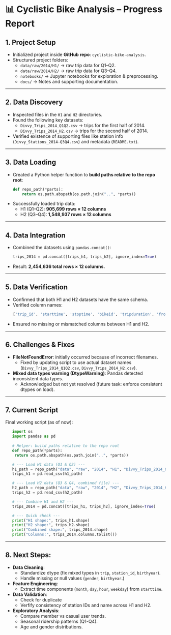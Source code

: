 # 📊 Cyclistic Bike Analysis – Progress Report

## 1. Project Setup
- Initialized project inside **GitHub repo**: `cyclistic-bike-analysis`.
- Structured project folders:
  - `data/raw/2014/H1/` → raw trip data for Q1–Q2.
  - `data/raw/2014/H2/` → raw trip data for Q3–Q4.
  - `notebooks/` → Jupyter notebooks for exploration & preprocessing.
  - `docs/` → Notes and supporting documentation.

---

## 2. Data Discovery
- Inspected files in the `H1` and `H2` directories.  
- Found the following key datasets:
  - `Divvy_Trips_2014_Q1Q2.csv` → trips for the first half of 2014.
  - `Divvy_Trips_2014_H2.csv` → trips for the second half of 2014.
- Verified existence of supporting files like station info (`Divvy_Stations_2014-Q3Q4.csv`) and metadata (`README.txt`).

---

## 3. Data Loading
- Created a Python helper function to **build paths relative to the repo root**:
  ```python
  def repo_path(*parts):
      return os.path.abspath(os.path.join("..", *parts))

- Successfully loaded trip data:
  - H1 (Q1–Q2): **905,699 rows × 12 columns**
  - H2 (Q3–Q4): **1,548,937 rows × 12 columns**

---

## 4. Data Integration
- Combined the datasets using `pandas.concat()`:
  ```python
  trips_2014 = pd.concat([trips_h1, trips_h2], ignore_index=True)

- Result: **2,454,636 total rows × 12 columns.**

---

## 5. Data Verification

- Confirmed that both H1 and H2 datasets have the same schema.
- Verified column names:
   ```bash
   ['trip_id', 'starttime', 'stoptime', 'bikeid', 'tripduration', 'from_station_id', 'from_station_name', 'to_station_id', 'to_station_name', 'usertype', 'gender', 'birthyear']

- Ensured no missing or mismatched columns between H1 and H2.

---

## 6. Challenges & Fixes

- **FileNotFoundError**: initially occurred because of incorrect filenames.
   - Fixed by updating script to use actual dataset names
  (`Divvy_Trips_2014_Q1Q2.csv`, `Divvy_Trips_2014_H2.csv`).
- **Mixed data types warning (DtypeWarning)**: Pandas detected inconsistent data types.
   - Acknowledged but not yet resolved (future task: enforce consistent dtypes on load).

---

## 7. Current Script

Final working script (as of now):
```Python
   import os
   import pandas as pd
   
   # Helper: build paths relative to the repo root
   def repo_path(*parts):
    return os.path.abspath(os.path.join("..", *parts))

   # --- Load H1 data (Q1 & Q2) ---
   h1_path = repo_path("data", "raw", "2014", "H1", "Divvy_Trips_2014_Q1Q2.csv")
   trips_h1 = pd.read_csv(h1_path)

   # --- Load H2 data (Q3 & Q4, combined file) ---
   h2_path = repo_path("data", "raw", "2014", "H2", "Divvy_Trips_2014_H2.csv")
   trips_h2 = pd.read_csv(h2_path)

   # --- Combine H1 and H2 ---
   trips_2014 = pd.concat([trips_h1, trips_h2], ignore_index=True)

   # --- Quick check ---
   print("H1 shape:", trips_h1.shape)
   print("H2 shape:", trips_h2.shape)
   print("Combined shape:", trips_2014.shape)
   print("Columns:", trips_2014.columns.tolist())
```

---

## 8. Next Steps:

- **Data Cleaning**:
   - Standardize dtype (fix mixed types in `trip`, `station_id`, `birthyear`).
   - Handle missing or null values (`gender`, `birthyear`.)
- **Feature Engineering**:
   - Extract time components (`month`, `day`, `hour`, `weekday`) from `starttime`.
- **Data Validation**:
   - Check for duplicate
   - Verfify consistency of station IDs and name across H1 and H2.
- **Exploratory Analysis**:
   - Compare member vs casual user trends.
   - Seasonal ridership patterns (Q1-Q4).
   - Age and gender distributions.